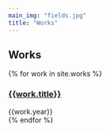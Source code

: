```yaml
---
main_img: "fields.jpg"
title: "Works"
---
```


## Works

<div id="works-list">
{% for work in site.works %}
<div class="row" title="{{work.title}}">
  <div class="col-sm-12">
    <h3>
      <a href="{{work.url}}">{{work.title}}</a>
    </h3>
    <span>{{work.year}}</span>
  </div>
</div>
{% endfor %}
</div>

<script type="text/javascript" src="/assets/javascripts/sort-works.js"></script>
<span></span>